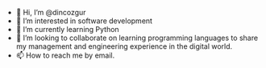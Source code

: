 - 👋 Hi, I’m @dincozgur
- 👀 I’m interested in software development
- 🌱 I’m currently learning Python
- 💞️ I’m looking to collaborate on learning programming languages to share my management and engineering experience in the digital world.
- 📫 How to reach me by email.

<!---
dincozgur/dincozgur is a ✨ special ✨ repository because its `README.md` (this file) appears on your GitHub profile.
You can click the Preview link to take a look at your changes.
--->
